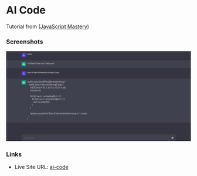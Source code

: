 # AI Code

Tutorial from ([JavaScript Mastery](https://github.com/adrianhajdin))

### Screenshots

![](screenshot/img.jpg)

### Links

- Live Site URL: [ai-code](https://ai-code.vercel.app/)
